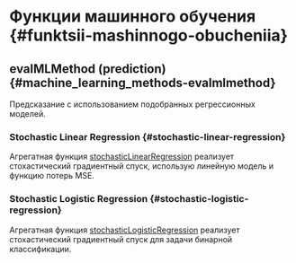 # Функции машинного обучения {#funktsii-mashinnogo-obucheniia}

## evalMLMethod (prediction) {#machine_learning_methods-evalmlmethod}

Предсказание с использованием подобранных регрессионных моделей.

### Stochastic Linear Regression {#stochastic-linear-regression}

Агрегатная функция [stochasticLinearRegression](../sql_reference/functions/machine_learning_functions.md#agg_functions-stochasticlinearregression) реализует стохастический градиентный спуск, использую линейную модель и функцию потерь MSE.

### Stochastic Logistic Regression {#stochastic-logistic-regression}

Агрегатная функция [stochasticLogisticRegression](../sql_reference/functions/machine_learning_functions.md#agg_functions-stochasticlogisticregression) реализует стохастический градиентный спуск для задачи бинарной классификации.
